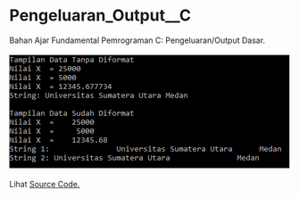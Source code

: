 # Pengeluaran_Output__C
Bahan Ajar Fundamental Pemrograman C: Pengeluaran/Output Dasar.<br><br>
<img src="https://github.com/RizkyKhapidsyah/Pengeluaran_Output__C/blob/master/Results/001.PNG"><br><br>
Lihat <a href="https://github.com/RizkyKhapidsyah/Pengeluaran_Output__C/blob/master/Source.c">Source Code.</a>

